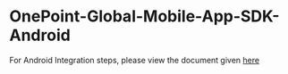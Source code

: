 # OnePoint-Global-Mobile-App-SDK-Android
For Android Integration steps, please view the document given <a href="https://sites.google.com/a/onepointglobal.com/onepoint-global-dn/developers-tool-kit/1-sdk">here</a> 
